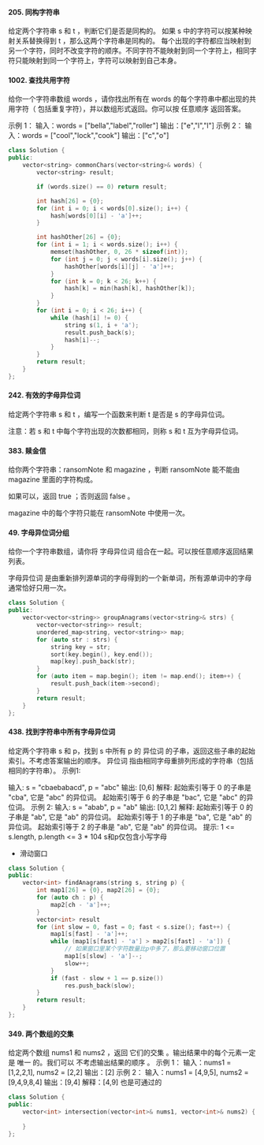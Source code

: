 #### 205. 同构字符串
给定两个字符串 s 和 t ，判断它们是否是同构的。
如果 s 中的字符可以按某种映射关系替换得到 t ，那么这两个字符串是同构的。
每个出现的字符都应当映射到另一个字符，同时不改变字符的顺序。不同字符不能映射到同一个字符上，相同字符只能映射到同一个字符上，字符可以映射到自己本身。

#### 1002. 查找共用字符
给你一个字符串数组 words ，请你找出所有在 words 的每个字符串中都出现的共用字符（ 包括重复字符），并以数组形式返回。你可以按 任意顺序 返回答案。

示例 1：
输入：words = ["bella","label","roller"]
输出：["e","l","l"]
示例 2：
输入：words = ["cool","lock","cook"]
输出：["c","o"]
 
```c++
class Solution {
public:
    vector<string> commonChars(vector<string>& words) {
        vector<string> result;

        if (words.size() == 0) return result;

        int hash[26] = {0};
        for (int i = 0; i < words[0].size(); i++) {
            hash[words[0][i] - 'a']++;
        }

        int hashOther[26] = {0};
        for (int i = 1; i < words.size(); i++) {
            memset(hashOther, 0, 26 * sizeof(int));
            for (int j = 0; j < words[i].size(); j++) {
                hashOther[words[i][j] - 'a']++;
            }
            for (int k = 0; k < 26; k++) {
                hash[k] = min(hash[k], hashOther[k]);
            }
        }
        for (int i = 0; i < 26; i++) {
            while (hash[i] != 0) {
                string s(1, i + 'a');
                result.push_back(s);
                hash[i]--;
            }
        }
        return result;
    }
};
```
#### 242. 有效的字母异位词
给定两个字符串 s 和 t ，编写一个函数来判断 t 是否是 s 的字母异位词。

注意：若 s 和 t 中每个字符出现的次数都相同，则称 s 和 t 互为字母异位词。

#### 383. 赎金信
给你两个字符串：ransomNote 和 magazine ，判断 ransomNote 能不能由 magazine 里面的字符构成。

如果可以，返回 true ；否则返回 false 。

magazine 中的每个字符只能在 ransomNote 中使用一次。

#### 49. 字母异位词分组
给你一个字符串数组，请你将 字母异位词 组合在一起。可以按任意顺序返回结果列表。

字母异位词 是由重新排列源单词的字母得到的一个新单词，所有源单词中的字母通常恰好只用一次。
```c++
class Solution {
public:
    vector<vector<string>> groupAnagrams(vector<string>& strs) {
        vector<vector<string>> result;
        unordered_map<string, vector<string>> map;
        for (auto str : strs) {
            string key = str;
            sort(key.begin(), key.end());
            map[key].push_back(str);
        }
        for (auto item = map.begin(); item != map.end(); item++) {
            result.push_back(item->second);
        }
        return result;
    }
};
```
#### 438. 找到字符串中所有字母异位词
给定两个字符串 s 和 p，找到 s 中所有 p 的 异位词 的子串，返回这些子串的起始索引。不考虑答案输出的顺序。
异位词 指由相同字母重排列形成的字符串（包括相同的字符串）。
示例1:

输入: s = "cbaebabacd", p = "abc"
输出: [0,6]
解释:
起始索引等于 0 的子串是 "cba", 它是 "abc" 的异位词。
起始索引等于 6 的子串是 "bac", 它是 "abc" 的异位词。
示例 2:
输入: s = "abab", p = "ab"
输出: [0,1,2]
解释:
起始索引等于 0 的子串是 "ab", 它是 "ab" 的异位词。
起始索引等于 1 的子串是 "ba", 它是 "ab" 的异位词。
起始索引等于 2 的子串是 "ab", 它是 "ab" 的异位词。
提示:
1 <= s.length, p.length <= 3 * 104
s和p仅包含小写字母
* 滑动窗口
```c++
class Solution {
public:
    vector<int> findAnagrams(string s, string p) {
        int map1[26] = {0}, map2[26] = {0};
        for (auto ch : p) {
            map2[ch - 'a']++;
        }
        vector<int> result
        for (int slow = 0, fast = 0; fast < s.size(); fast++) {
            map1[s[fast] - 'a']++;
            while (map1[s[fast] - 'a'] > map2[s[fast] - 'a']) {
                // 如果窗口里某个字符数量比p中多了，那么要移动窗口位置
                map1[s[slow] - 'a']--;
                slow++;
            }
            if (fast - slow + 1 == p.size())
                res.push_back(slow);
        }
        return result;
    }
};

```
#### 349. 两个数组的交集
给定两个数组 nums1 和 nums2 ，返回 它们的交集 。输出结果中的每个元素一定是 唯一 的。我们可以 不考虑输出结果的顺序 。
示例 1：
输入：nums1 = [1,2,2,1], nums2 = [2,2]
输出：[2]
示例 2：
输入：nums1 = [4,9,5], nums2 = [9,4,9,8,4]
输出：[9,4]
解释：[4,9] 也是可通过的
```c++
class Solution {
public:
    vector<int> intersection(vector<int>& nums1, vector<int>& nums2) {
        
    }
};

```